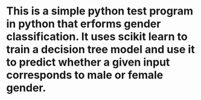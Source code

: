 # This is a simple python test program in python that erforms gender classification. It uses scikit learn to train a decision tree model and use it to predict whether a given input corresponds to male or female gender.

